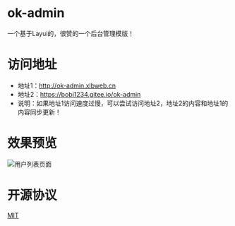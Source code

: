 # ok-admin
一个基于Layui的，很赞的一个后台管理模版！

# 访问地址
- 地址1：http://ok-admin.xlbweb.cn
- 地址2：https://bobi1234.gitee.io/ok-admin
- 说明：如果地址1访问速度过慢，可以尝试访问地址2，地址2的内容和地址1的内容同步更新！

# 效果预览
![用户列表页面](https://github.com/bobi1234/ok-admin/blob/master/images/readme/1.png)

# 开源协议
[MIT](https://github.com/bobi1234/ok-admin/blob/master/LICENSE)
